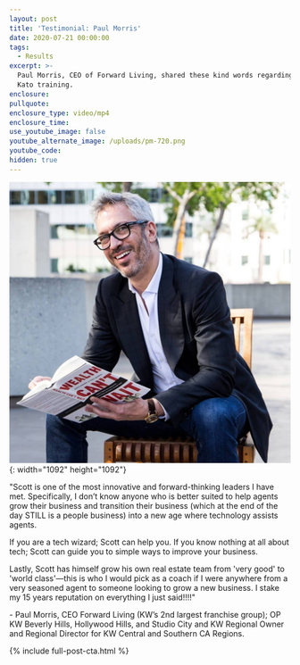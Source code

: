 ```yaml
---
layout: post
title: 'Testimonial: Paul Morris'
date: 2020-07-21 00:00:00
tags:
  - Results
excerpt: >-
  Paul Morris, CEO of Forward Living, shared these kind words regarding Coach
  Kato training.
enclosure:
pullquote:
enclosure_type: video/mp4
enclosure_time:
use_youtube_image: false
youtube_alternate_image: /uploads/pm-720.png
youtube_code:
hidden: true
---
```


![](/uploads/pm-headshot.jpg){: width="1092" height="1092"}

"Scott is one of the most innovative and forward-thinking leaders I have met. Specifically, I don’t know anyone who is better suited to help agents grow their business and transition their business (which at the end of the day STILL is a people business) into a new age where technology assists agents.

If you are a tech wizard; Scott can help you. If you know nothing at all about tech; Scott can guide you to simple ways to improve your business.

Lastly, Scott has himself grow his own real estate team from 'very good' to 'world class'—this is who I would pick as a coach if I were anywhere from a very seasoned agent to someone looking to grow a new business. I stake my 15 years reputation on everything I just said\!\!\!\!"

\- Paul Morris, CEO Forward Living (KW’s 2nd largest franchise group); OP KW Beverly Hills, Hollywood Hills, and Studio City and KW Regional Owner and Regional Director for KW Central and Southern CA Regions.

{% include full-post-cta.html %}